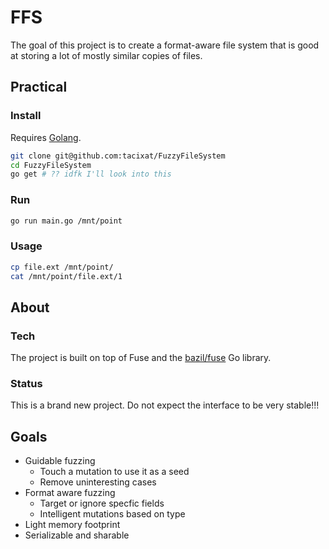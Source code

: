 # FFS

The goal of this project is to create a format-aware file system that is good at storing a lot of mostly similar copies of files.

## Practical

### Install

Requires [Golang](https://golang.org/dl/).

```bash
git clone git@github.com:tacixat/FuzzyFileSystem
cd FuzzyFileSystem
go get # ?? idfk I'll look into this
```

### Run

```bash
go run main.go /mnt/point
```

### Usage

```bash
cp file.ext /mnt/point/
cat /mnt/point/file.ext/1
```

## About

### Tech

The project is built on top of Fuse and the [bazil/fuse](https://github.com/bazil/fuse) Go library.

### Status

This is a brand new project. Do not expect the interface to be very stable!!!

## Goals

* Guidable fuzzing
  - Touch a mutation to use it as a seed
  - Remove uninteresting cases
* Format aware fuzzing
  - Target or ignore specfic fields
  - Intelligent mutations based on type
* Light memory footprint
* Serializable and sharable